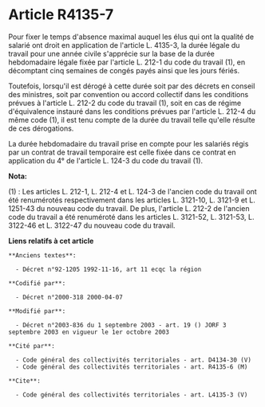 # Article R4135-7

Pour fixer le temps d'absence maximal auquel les élus qui ont la qualité de salarié ont droit en application de l'article L.
4135-3, la durée légale du travail pour une année civile s'apprécie sur la base de la durée hebdomadaire légale fixée par
l'article L. 212-1 du code du travail (1), en décomptant cinq semaines de congés payés ainsi que les jours fériés. 

Toutefois, lorsqu'il est dérogé à cette durée soit par des décrets en conseil des ministres, soit par convention ou accord
collectif dans les conditions prévues à l'article L. 212-2 du code du travail (1), soit en cas de régime d'équivalence
instauré dans les conditions prévues par l'article L. 212-4 du même code (1), il est tenu compte de la durée du travail telle
qu'elle résulte de ces dérogations. 

La durée hebdomadaire du travail prise en compte pour les salariés régis par un contrat de travail temporaire est celle fixée
dans ce contrat en application du 4° de l'article L. 124-3 du code du travail (1).

**Nota:**

(1) :   Les articles L. 212-1, L. 212-4 et L. 124-3 de l'ancien code du travail ont été renumérotés respectivement dans les
articles L. 3121-10, L. 3121-9 et L. 1251-43 du nouveau code du travail. De plus, l'article L. 212-2 de l'ancien code du
travail a été renuméroté dans les articles L. 3121-52, L. 3121-53, L. 3122-46 et L. 3122-47 du nouveau code du travail.

**Liens relatifs à cet article**

	**Anciens textes**:

	  - Décret n°92-1205 1992-11-16, art 11 ecqc la région

	**Codifié par**:

	  - Décret n°2000-318 2000-04-07

	**Modifié par**:

	  - Décret n°2003-836 du 1 septembre 2003 - art. 19 () JORF 3 septembre 2003 en vigueur le 1er octobre 2003

	**Cité par**:

	  - Code général des collectivités territoriales - art. D4134-30 (V)
	  - Code général des collectivités territoriales - art. R4135-6 (M)

	**Cite**:

	  - Code général des collectivités territoriales - art. L4135-3 (V)
